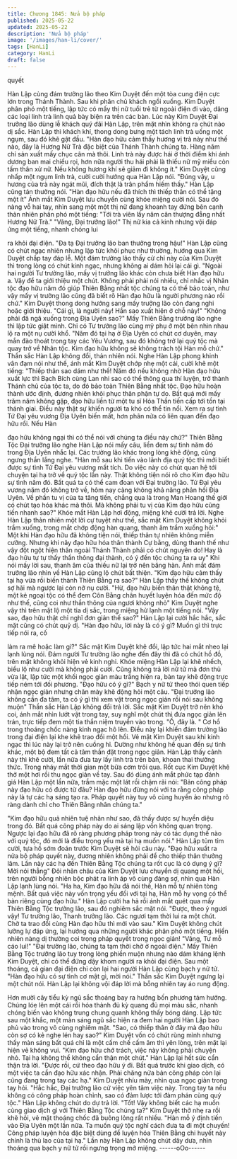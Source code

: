 ```yaml
---
title: Chương 1845: Nửa bộ pháp
published: 2025-05-22
updated: 2025-05-22
description: 'Nửa bộ pháp'
image: '/images/han-li/cover/'
tags: [HanLi]
category: HanLi
draft: false
---
```


quyết

Hàn Lập cùng đám trưởng lão theo Kim Duyệt đến một tòa cung
điện cực lớn trong Thánh Thành. Sau khi phân chủ khách ngồi
xuống. Kim Duyệt phân phó một tiếng, lập tức có mấy thị nữ tuổi
trẻ từ ngoài điện đi vào, dâng các loại linh trà linh quả bày biện ra
trên các bàn.
Lúc này Kim Duyệt Đại trưởng lão dùng lễ khách quý đãi Hàn
Lập, trên mặt nhìn không ra chút nào dị sắc. Hàn Lập thì khách
khí, thong dong bưng một tách linh trà uống một ngụm, sau đó
khẽ gật đầu.
"Hàn đạo hữu cảm thấy hương vị trà này như thế nào, đây là
Hương Nữ Trà đặc biệt của Thánh Thành chúng ta. Hàng năm chỉ
sản xuất mấy chục cân mà thôi. Linh trà này được hái ở thời điểm
khi ánh dương ban mai chiếu rọi, hơn nữa người thu hái phải là
thiếu nữ mỹ miều còn tấm thân xử nữ. Nếu không hương khí sẽ
giảm đi không ít." Kim Duyệt cũng nhấp một ngụm linh trà, cười
cười hướng qua Hàn Lập nói.
"Đúng vậy, u hương của trà này ngát mũi, đích thật là trân phẩm
hiếm thấy." Hàn Lập cũng tán thưởng nói.
"Hàn đạo hữu nếu đã thích thì thiếp thân có thể tặng một ít" Ánh
mắt Kim Duyệt lưu chuyển cùng khóe miệng cười nói. Sau đó
nàng vỗ hai tay, nhìn sang một một thị nữ đang khoanh tay đứng
bên cạnh thản nhiên phân phó một tiếng: "Tới trà viên lấy năm
cân thượng đẳng nhất Hương Nữ Trà."
"Vâng, Đại trưởng lão!"
Thị nữ kia cả kinh nhưng vội đáp ứng một tiếng, nhanh chóng lui

ra khỏi đại điện.
"Đa tạ Đại trưởng lão ban thưởng trọng hậu!" Hàn Lập cũng có
chút ngạc nhiên nhưng lập tức khôi phục như thường, hướng qua
Kim Duyệt chắp tay đáp lễ.
Một đám trưởng lão thấy cử chỉ này của Kim Duyệt thì trong lòng
có chút kinh ngạc, nhưng không ai dám hỏi lại cái gì.
"Ngoài hai người Tư trưởng lão, mấy vị trưởng lão khác còn chưa
biết Hàn đạo hữu a. Vậy để ta giới thiệu một chút. Không phải
phải nói nhiều, chỉ nhắc vị Nhân tộc đạo hữu năm đó giúp Thiên
Bằng nhất tộc chúng ta có thể bảo toàn, như vậy mấy vị trưởng
lão cũng đã biết rõ Hàn đạo hữu là người phương nào rồi chứ."
Kim Duyệt thong dong hướng sang mấy trưởng lão còn đang nghi
hoặc giới thiệu.
"Cái gì, là người này! Hắn sao xuất hiện ở chỗ này!"
"Không phải đã ngã xuống trong Địa Uyên sao?"
Mấy Thiên Bằng trưởng lão nghe thì lập tức giật mình. Chỉ có Tư
trưởng lão cùng mỹ phụ ở một bên nhìn nhau lộ ra một nụ cười
khổ.
"Năm đó tại hạ ở Địa Uyên có chút cơ duyên, may mắn đào thoát
trong tay các Yêu Vương, sau đó không trở lại quý tộc mà quay
trở về Nhân tộc. Kim đạo hữu không sẽ không trách tội Hàn mỗ
chứ." Thần sắc Hàn Lập không đổi, thản nhiên nói.
Nghe Hàn Lập phong khinh vân đạm nói như thế, ánh mắt Kim
Duyệt chớp nhẹ một cái, cười khẽ một tiếng: "Thiếp thân sao dám
như thế! Năm đó nếu không nhờ Hàn đạo hữu xuất lực thì Bạch
Bích cùng Lan nhi sao có thể thông qua thí luyện, trở thành Thánh
chủ của tộc ta, do đó bảo toàn Thiên Bằng nhất tộc. Đạo hữu
hoàn thành ước định, đương nhiên khôi phục thân phận tự do. Bất
quá mới mấy trăm năm không gặp, đạo hữu liền từ một tu sĩ Hóa
Thần tiến cấp tới tồn tại thánh giai. Điều này thật sự khiến người
ta khó có thể tin nổi. Xem ra sự tình Tứ Đại yêu vương Địa Uyên
biến mất, hơn phân nửa có liên quan đến đạo hữu rồi. Nếu Hàn

đạo hữu không ngại thì có thể nói với chúng ta điều này chứ?"
Thiên Bằng Tộc Đại trưởng lão nghe Hàn Lập nói mấy câu, liền
đem sự tình năm đó trong Địa Uyên nhắc lại. Các trường lão khác
trong lòng khẽ động, cũng ngưng thần lắng nghe.
"Hàn mỗ sau khi tiến vào lãnh địa quý tộc thì mới biết được sự
tình Tứ Đại yêu vương mất tích. Do việc này có chút quan hệ tới
chuyện tại hạ trở về quý tộc lần này. Thật không tiện nói rõ cho
Kim đạo hữu sự tình năm đó. Bất quá ta có thể cam đoan với Đại
trưởng lão. Tứ Đại yêu vương năm đó không trở về, hôm nay
càng không khả năng phản hồi Địa Uyên. Về phần tu vị của ta
tăng tiến, chẳng qua là trong Man Hoang thế giới có chút tạo hóa
khác mà thôi. Mà không phải tu vị của Kim đạo hữu cũng tiến
nhanh sao?" Khóe mắt Hàn Lập hơi động, miệng khẽ cười trả lời.
Nghe Hàn Lập thản nhiên một lời cự tuyệt như thế, sắc mặt Kim
Duyệt không khỏi trầm xuống, trong mắt chớp động hàn quang,
thanh âm trầm xuống hỏi:" Một khi Hàn đạo hữu đã không tiện
nói, thiếp thân tự nhiên không miễn cưỡng. Nhưng khi nãy đạo
hữu hóa thân thành Cự bằng, dùng thanh thế như vậy đột ngột
hiện thân ngoài Thánh Thành phải có chút nguyên do! Hay là đạo
hữu tự tự thấy thần thông đại thành, có ý đến tộc chúng ta ra uy"
Khi nói mấy lời sau, thanh âm của thiếu nữ lại trở nên băng hàn.
Ánh mắt đám trưởng lão nhìn về Hàn Lập cũng lộ chút bất thiện.
"Kim đạo hữu cảm thấy tại hạ vừa rồi biến thành Thiên Bằng ra
sao?" Hàn Lập thấy thế không chút sợ hãi mà ngược lại còn nở
nụ cười.
"Hừ, đạo hữu biến thân thật không tệ, một kẻ ngoại tộc có thể
đem Côn Bằng chân huyết luyện hóa đến mức độ như thế, cũng
coi như thần thông của ngươi không nhỏ" Kim Duyệt nghe vậy thì
trên mặt lộ một tia dị sắc, trong miệng hừ lạnh một tiếng nói.
"Vậy sao, đạo hữu thật chỉ nghĩ đơn giản thế sao?" Hàn Lập lại
cười hắc hắc, sắc mặt cũng có chút quỷ dị.
"Hàn đạo hữu, lời này là có ý gì? Muốn gì thì trực tiếp nói ra, cố

làm ra mê hoặc làm gì?" Sắc mặt Kim Duyệt khẽ đổi, lập tức hai
mắt nheo lại lạnh lùng nói.
Đám người Tư trưởng lão nghe đến đây thì đã có chút hồ đồ, trên
mặt không khỏi hiện vẻ kinh nghi.
Khóe miệng Hàn Lập lại khẽ nhếch, biểu lộ như cười mà không
phải cười. Cũng không trả lời nữ tử mà đơn thủ vừa lật, lập tức
một khối ngọc giản màu trắng hiện ra, bàn tay khẽ động trực tiếp
ném tới đối phương.
"Đạo hữu có ý gì?" Bạch y nữ tử theo thói quen tiếp nhận ngọc
giản nhưng chân mày khẽ động hỏi một câu.
"Đại trưởng lão không cần đa tâm, ta có ý gì thì xem vật trong
ngọc giản rồi nói sau không muộn" Thần sắc Hàn Lập không đổi
trả lời.
Sắc mặt Kim Duyệt trở nên khó coi, ánh mắt nhìn lướt vật trong
tay, suy nghĩ một chút thì đưa ngọc giản lên trán, trực tiếp đem
một tia thần niệm truyền vào trong.
"Ồ, đây là. " Cơ hồ trong thoáng chốc nàng kinh ngạc hô lên.
Điều này lại khiến đám trưởng lão trong đại điện lại khe khẽ trao
đổi một hồi. Vẻ mặt Kim Duyệt sau khi kinh ngạc thì lúc này lại trở
nên cuồng hỉ. Dường như không hề quan đến sự tình khác, một
bộ đem tất cả tâm thần đặt trong ngọc giản.
Hàn Lập thấy cảnh này thì khẽ cười, lần nữa đưa tay lấy linh trà
trên bàn, khoan thai thưởng thức.
Trong nháy mắt thời gian một bữa cơm trôi qua. Rốt cục Kim
Duyệt khẽ thở một hơi rồi thu ngọc giản về tay. Sau đó dùng ánh
mắt phức tạp đánh giá Hàn Lập một lần nữa, trầm mặc một lát rồi
chậm rãi nói: "Bản công pháp này đạo hữu có được từ đâu? Hàn
đạo hữu đừng nói với ta rằng công pháp này là tự các hạ sáng tạo
ra. Pháp quyết này tuy vô cùng huyền ảo nhưng rõ ràng dành chỉ
cho Thiên Bằng nhân chúng ta."

"Kim đạo hữu quả nhiên tuệ nhãn như sao, đã thấy được sự
huyền diệu trong đó. Bất quá công pháp này do ai sáng lập vốn
không quan trọng. Ngược lại đạo hữu đã rõ ràng phương pháp
trong này có tác dụng thế nào với quý tộc, đó mới là điều trọng
yếu mà tại hạ muốn nói." Hàn Lập tủm tỉm cười, tựa hồ sớm đoán
trước Kim Duyệt sẽ hỏi câu này.
"Đạo hữu xuất ra nửa bộ pháp quyết này, đương nhiên không phải
để cho thiếp thân thưởng lãm. Lần này các hạ đến Thiên Bằng
Tộc chúng ta rốt cục là có dụng ý gì? Mời nói thẳng" Đôi nhãn
châu của Kim Duyệt lưu chuyển dị quang một hồi, trên người
bỗng nhiên bộc phát ra linh áp vô cùng đáng sợ, nhìn qua Hàn
Lập lạnh lùng nói.
"Ha ha, Kim đạo hữu đã nói thế, Hàn mỗ tự nhiên tòng mệnh. Bất
quá việc này vốn trọng yếu đối với tại hạ, Hàn mỗ hy vọng có thể
bàn riêng cùng đạo hữu." Hàn Lập cười ha hả rồi ánh mắt quét
qua mấy Thiên Bằng Tộc trưởng lão, sau đó nghiêm sắc mặt nói.
"Được, theo ý ngươi vậy! Tư trưởng lão, Thanh trưởng lão. Các
ngươi tạm thời lui ra một chút. Chờ ta trao đổi cùng Hàn đạo hữu
thì mới vào sau." Kim Duyệt không chút lưỡng lự đáp ứng, lại
hướng qua những người khác phân phó một tiếng.
Hiển nhiên nàng dị thường coi trọng pháp quyết trong ngọc giản!
"Vâng, Tư mỗ cáo lui!"
"Đại trưởng lão, chúng ta tạm thời chờ ở ngoài điện." Mấy Thiên
Bằng Tộc trưởng lão tuy trong lòng phiền muộn nhưng nào dám
kháng lệnh Kim Duyệt, chỉ có thể đứng dậy khom người ra khỏi
đại điện.
Sau một thoáng, cả gian đại điện chỉ còn lại hai người Hàn Lập
cùng bạch y nữ tử.
"Hàn đạo hữu có sự tình cơ mật gì, mời nói." Thần sắc Kim Duyệt
ngưng lại một chút nói.
Hàn Lập lại không vội đáp lời mà bỗng nhiên tay áo rung động.

Hơn mười cây tiểu kỳ ngũ sắc thoáng bay ra hướng bốn phương
tám hướng. Chúng lóe lên một cái rồi hóa thành đủ kỳ quang đủ
mọi màu sắc, nhanh chóng biến vào không trung chung quanh
không thấy bóng dáng.
Lập tức sau một khắc, một màn sáng ngũ sắc hiện ra đem hai
người Hàn Lập bao phủ vào trong vô cùng nghiêm mật.
"Sao, có thiếp thân ở đây mà đạo hữu còn sợ có kẻ nghe lén hay
sao?" Kim Duyệt vốn có chút rùng mình nhưng thấy màn sáng bất
quá chỉ là một cấm chế cấm âm thì yên lòng, trên mặt lại hiện vẻ
không vui.
"Kim đạo hữu chớ trách, việc này không phải chuyện nhỏ. Tại hạ
không thể không cẩn thận một chút." Hàn Lập lại hết sức cẩn thận
trả lời.
"Được rồi, cứ theo đạo hữu ý đi. Bất quá trước khi giao dịch, có
một việc ta cần đạo hữu xác nhận. Phải chăng nửa bản công
pháp còn lại cũng đang trong tay các hạ." Kim Duyệt nhíu mày,
nhìn qua ngọc giản trong tay hỏi.
"Hắc hắc, Đại trưởng lão cứ việc yên tâm việc này. Trong tay ta
nếu không có công pháp hoàn chỉnh, sao có đảm lược tới đàm
phán cùng quý tộc." Hàn Lập không chút do dự trả lời.
"Tốt! Vậy không biết các hạ muốn cùng giao dịch gì với Thiên
Bằng Tộc chúng ta?" Kim Duyệt thở nhẹ ra rồi khẽ hỏi, vẻ mặt
thoáng chốc đã buông lỏng rất nhiều.
"Hàn mỗ ý định tiến vào Địa Uyên một lần nữa. Ta muốn quý tộc
nghĩ cách đưa ta đi một chuyến! Công pháp luyện hóa đặc biệt
dùng để luyện hóa Thiên Bằng chi huyết này chính là thù lao của
tại hạ." Lần này Hàn Lập không chút dây dưa, nhìn thoáng qua
bạch y nữ tử rồi ngưng trọng mở miệng.
------oOo------
